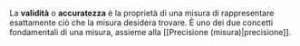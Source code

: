 La **validità** o **accuratezza** è la proprietà di una misura di rappresentare esattamente ciò che la misura desidera trovare. È uno dei due concetti fondamentali di una misura, assieme alla [[Precisione (misura)|precisione]].